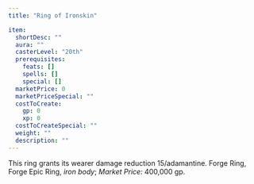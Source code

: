```yaml
---
title: "Ring of Ironskin"

item:
  shortDesc: ""
  aura: ""
  casterLevel: "20th"
  prerequisites:
    feats: []
    spells: []
    special: []
  marketPrice: 0
  marketPriceSpecial: ""
  costToCreate:
    gp: 0
    xp: 0
  costToCreateSpecial: ""
  weight: ""
  description: ""
---
```

This ring grants its wearer damage reduction 15/adamantine.
Forge Ring, Forge Epic Ring, _iron body_; _Market Price:_ 400,000 gp.

